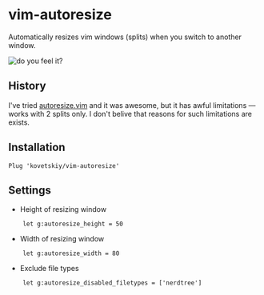 # vim-autoresize

Automatically resizes vim windows (splits) when you switch to another window.

![do you feel it?](http://i.imgur.com/ebex4s5.gif)

## History

I've tried [autoresize.vim](https://github.com/vim-scripts/autoresize.vim) and
it was awesome, but it has awful limitations — works with 2 splits only.
I don't belive that reasons for such limitations are exists.

## Installation

```
Plug 'kovetskiy/vim-autoresize'
```

## Settings

* Height of resizing window
```
    let g:autoresize_height = 50
```
* Width of resizing window
```
    let g:autoresize_width = 80
```
* Exclude file types
```
    let g:autoresize_disabled_filetypes = ['nerdtree']
```

